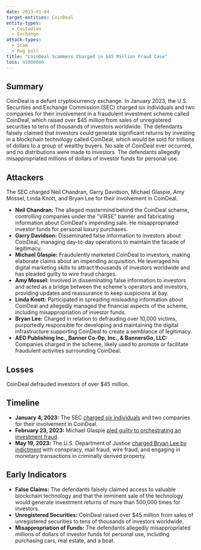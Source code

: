 ```yaml
---
date: 2023-01-04
target-entities: CoinDeal
entity-types:
  - Custodian
  - Exchange
attack-types:
  - Scam
  - Rug pull
title: "CoinDeal Scammers Charged in $45 Million Fraud Case"
loss: 45000000
---
```


## Summary

CoinDeal is a defunt cryptocurrency exchange. In January 2023, the U.S. Securities and Exchange Commission (SEC) charged six individuals and two companies for their involvement in a fraudulent investment scheme called CoinDeal, which raised over $45 million from sales of unregistered securities to tens of thousands of investors worldwide. The defendants falsely claimed that investors could generate significant returns by investing in a blockchain technology called CoinDeal, which would be sold for trillions of dollars to a group of wealthy buyers. No sale of CoinDeal ever occurred, and no distributions were made to investors. The defendants allegedly misappropriated millions of dollars of investor funds for personal use.

## Attackers

The SEC charged Neil Chandran, Garry Davidson, Michael Glaspie, Amy Mossel, Linda Knott, and Bryan Lee for their involvement in CoinDeal.

- **Neil Chandran:** The alleged mastermind behind the CoinDeal scheme, controlling companies under the "ViRSE" banner and fabricating information about CoinDeal's impending sale. He misappropriated investor funds for personal luxury purchases.
- **Garry Davidson:** Disseminated false information to investors about CoinDeal, managing day-to-day operations to maintain the facade of legitimacy.
- **Michael Glaspie:** Fraudulently marketed CoinDeal to investors, making elaborate claims about an impending acquisition. He leveraged his digital marketing skills to attract thousands of investors worldwide and has pleaded guilty to wire fraud charges.
- **Amy Mossel:** Involved in disseminating false information to investors and acted as a bridge between the scheme's operators and investors, providing updates and reassurance to keep suspicions at bay.
- **Linda Knott:** Participated in spreading misleading information about CoinDeal and allegedly managed the financial aspects of the scheme, including misappropriation of investor funds.
- **Bryan Lee:** Charged in relation to defrauding over 10,000 victims, purportedly responsible for developing and maintaining the digital infrastructure supporting CoinDeal to create a semblance of legitimacy.
- **AEO Publishing Inc., Banner Co-Op, Inc., & BannersGo, LLC:** Companies charged in the scheme, likely used to promote or facilitate fraudulent activities surrounding CoinDeal.

## Losses

CoinDeal defrauded investors of over $45 million.

## Timeline

- **January 4, 2023:** The SEC [charged six individuals](https://www.sec.gov/news/press-release/2023-2) and two companies for their involvement in CoinDeal.
- **February 23, 2023:** Michael Glaspie [pled guilty to orchestrating an investment fraud](https://www.justice.gov/opa/pr/man-pleads-guilty-55m-investment-fraud-scheme).
- **May 19, 2023:** The U.S. Department of Justice [charged Bryan Lee by indictment](https://www.justice.gov/opa/pr/man-charged-alleged-participation-45m-coindeal-investment-fraud-scheme-involving-over-10000) with conspiracy, mail fraud, wire fraud, and engaging in monetary transactions in criminally derived property.

## Early Indicators

- **False Claims:** The defendants falsely claimed access to valuable blockchain technology and that the imminent sale of the technology would generate investment returns of more than 500,000 times for investors.
- **Unregistered Securities:** CoinDeal raised over $45 million from sales of unregistered securities to tens of thousands of investors worldwide.
- **Misappropriation of Funds:** The defendants allegedly misappropriated millions of dollars of investor funds for personal use, including purchasing cars, real estate, and a boat.
